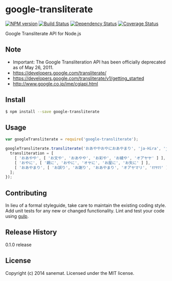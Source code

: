 # google-transliterate
[![NPM version][npm-image]][npm-url] [![Build Status][travis-image]][travis-url] [![Dependency Status][daviddm-url]][daviddm-image] [![Coverage Status][coveralls-image]][coveralls-url]

Google Transliterate API for Node.js

## Note
  - Important: The Google Transliteration API has been officially deprecated as of May 26, 2011.
  - https://developers.google.com/transliterate/
  - https://developers.google.com/transliterate/v1/getting_started
  - http://www.google.co.jp/ime/cgiapi.html

## Install

```bash
$ npm install --save google-transliterate
```


## Usage

```javascript
var googleTransliterate = require('google-transliterate');

googleTransliterate.transliterate('おあややおやにおあやまり', 'ja-Hira', 'ja', function(err, transliteration){
  transliteration = [
    [ 'おあやや', [ 'お文や', 'おあやや', 'お彩や', 'お綾や', 'オアヤヤ' ] ],
    [ 'おやに', [ '親に', 'おやに', 'オヤに', 'お屋に', 'お矢に' ] ],
    [ 'おあやまり', [ 'お誤り', 'お謝り', 'おあやまり', 'オアヤマリ', 'ｵｱﾔﾏﾘ' ] ]
  ];
});
```

## Contributing

In lieu of a formal styleguide, take care to maintain the existing coding style. Add unit tests for any new or changed functionality. Lint and test your code using [gulp](http://gulpjs.com/).


## Release History

0.1.0 release

## License

Copyright (c) 2014 sanemat. Licensed under the MIT license.



[npm-url]: https://npmjs.org/package/google-transliterate
[npm-image]: https://badge.fury.io/js/google-transliterate.svg
[travis-url]: https://travis-ci.org/sanemat/node-google-transliterate
[travis-image]: https://travis-ci.org/sanemat/node-google-transliterate.svg?branch=master
[daviddm-url]: https://david-dm.org/sanemat/node-google-transliterate.svg?theme=shields.io
[daviddm-image]: https://david-dm.org/sanemat/node-google-transliterate
[coveralls-url]: https://coveralls.io/r/sanemat/node-google-transliterate
[coveralls-image]: https://coveralls.io/repos/sanemat/node-google-transliterate/badge.png
